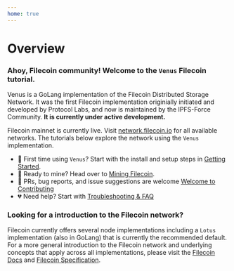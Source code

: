 ```yaml
---
home: true
---
```


# Overview

### Ahoy, Filecoin community! Welcome to the `Venus` Filecoin tutorial.

Venus is a GoLang implementation of the Filecoin Distributed Storage Network. It was the first Filecoin implementation originially initiated and developed by Protocol Labs, and now is maintained by the  IPFS-Force Community. **It is currently under active development.**

Filecoin mainnet is currently live. Visit [network.filecoin.io](https://network.filecoin.io) for all available networks. The tutorials below explore the network using the `Venus` implementation.

* 🍄 First time using `Venus`? Start with the install and setup steps in [Getting Started](Getting-Started).
* 🤖 Ready to mine? Head over to [Mining Filecoin](How-To-Deploy-MingPool).
* 🌸 PRs, bug reports, and issue suggestions are welcome [Welcome to Contributing](How-To-Contribute-Docs)
* 💔 Need help? Start with [Troubleshooting & FAQ](Troubleshooting-&-FAQ)
 
### Looking for a introduction to the Filecoin network?

Filecoin currently offers several node implementations including a `Lotus` implementation (also in GoLang) that is currently the recommended default. For a more general introduction to the Filecoin network and underlying concepts that apply across all implementations, please visit the [Filecoin Docs](https://docs.filecoin.io) and [Filecoin Specification](https://spec.filecoin.io). 
